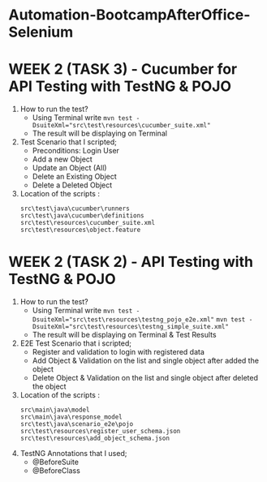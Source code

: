 # Automation-BootcampAfterOffice-Selenium

# WEEK 2 (TASK 3) - Cucumber for API Testing with TestNG & POJO

1. How to run the test?
   - Using Terminal write
     `mvn test -DsuiteXml="src\test\resources\cucumber_suite.xml"`
   - The result will be displaying on Terminal
2. Test Scenario that I scripted;
   - Preconditions: Login User
   - Add a new Object
   - Update an Object (All)
   - Delete an Existing Object
   - Delete a Deleted Object
3. Location of the scripts :
   ```
   src\test\java\cucumber\runners
   src\test\java\cucumber\definitions
   src\test\resources\cucumber_suite.xml
   src\test\resources\object.feature
   ```

# WEEK 2 (TASK 2) - API Testing with TestNG & POJO

1. How to run the test?
   - Using Terminal write
     `mvn test -DsuiteXml="src\test\resources\testng_pojo_e2e.xml"`
     `mvn test -DsuiteXml="src\test\resources\testng_simple_suite.xml"`
   - The result will be displaying on Terminal & Test Results
2. E2E Test Scenario that i scripted;
   - Register and validation to login with registered data
   - Add Object & Validation on the list and single object after added the object
   - Delete Object & Validation on the list and single object after deleted the object
3. Location of the scripts :
   ```
   src\main\java\model
   src\main\java\response_model
   src\test\java\scenario_e2e\pojo
   src\test\resources\register_user_schema.json
   src\test\resources\add_object_schema.json
   ```
4. TestNG Annotations that I used;
   - @BeforeSuite
   - @BeforeClass

